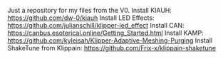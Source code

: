 Just a repository for my files from the V0.
Install KIAUH:
  https://github.com/dw-0/kiauh
Install LED Effects:
  https://github.com/julianschill/klipper-led_effect
Install CAN:
  https://canbus.esoterical.online/Getting_Started.html
Install KAMP:
  https://github.com/kyleisah/Klipper-Adaptive-Meshing-Purging
Install ShakeTune from Klippain:
  https://github.com/Frix-x/klippain-shaketune
